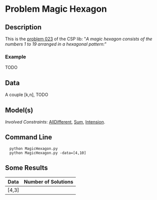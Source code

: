 
# Problem Magic Hexagon

## Description
This is the [problem 023](https://www.csplib.org/Problems/prob023/) of the CSP lib:
"*A magic hexagon  consists of the numbers 1 to 19 arranged in a hexagonal pattern:*"

### Example

TODO

## Data
A couple \[k,n\], TODO
## Model(s)



*Involved Constraints*: [AllDifferent](https://pycsp.org/documentation/constraints/AllDifferent/), [Sum](https://pycsp.org/documentation/constraints/Sum/), 
[Intension](https://pycsp.org/documentation/constraints/Intension/).



## Command Line


```shell
  python MagicHexagon.py
  python MagicHexagon.py -data=[4,10]
 ```

## Some Results

| Data    | Number of Solutions |
|---------|--------------------|
| \[4,3]  |                    |
